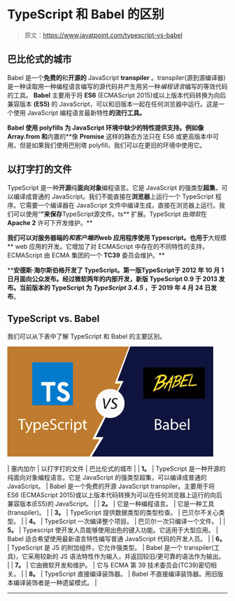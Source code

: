 # TypeScript 和 Babel 的区别

> 原文：<https://www.javatpoint.com/typescript-vs-babel>

## 巴比伦式的城市

Babel 是一个**免费的**和**开源的** JavaScript **transpiler** 。transpiler(源到源编译器)是一种读取用一种编程语言编写的源代码并产生用另一种*编程语言*编写的等效代码的工具。 **Babel** 主要用于将 **ES6** (ECMAScript 2015)或以上版本代码转换为向后兼容版本 **(ES5)** 的 JavaScript，可以和旧版本一起在任何浏览器中运行。这是一个使用 JavaScript 编程语言最新特性**的流行工具。**

 **Babel 使用 **polyfills** 为 JavaScript 环境中缺少的特性提供支持。例如像 **Array.from** 和**内置的**像 **Promise** 这样的静态方法只在 ES6 或更高版本中可用，但是如果我们使用巴别塔 polyfill，我们可以在更旧的环境中使用它。

## 以打字打的文件

TypeScript 是一种**开源**纯**面向对象**编程语言。它是 JavaScript 的强类型**超集**，可以编译成普通的 JavaScript。我们不能直接在**浏览器**上运行一个 TypeScript 程序。它需要一个编译器在 JavaScript 文件中编译生成，直接在浏览器上运行。我们可以使用“**”来保存**TypeScript源文件。ts** 扩展。TypeScript 由*微软*在 **Apache 2** 许可下开发维护。**

 **我们可以对服务器端的*和客户端的*web 应用程序使用 Typescript。也用于**大规模** web 应用的开发。它增加了对 ECMAScript 中存在的不同特性的支持，ECMAScript 由 ECMA 集团的一个 **TC39** 委员会维护。**

 ****安德斯·海尔斯伯格**开发了 TypeScript。第一版TypeScript于 2012 年 10 月 1 日**月**面向公众发布。经过微软两年的内部开发，新版 TypeScript 0.9 于 **2013** 发布。当前版本的 TypeScript 为 *TypeScript 3.4.5* ，于 2019 年 4 月 24 日**发布**。

## TypeScript vs. Babel

我们可以从下表中了解 TypeScript 和 Babel 的主要区别。

![TypeScript vs. Babel](img/d628919e7a60ccc57ba4ae85551ba5da.png)

| 塞内加尔 | 以打字打的文件 | 巴比伦式的城市 |
| **1。** | TypeScript 是一种开源的纯面向对象编程语言。它是 JavaScript 的强类型超集，可以编译成普通的 JavaScript。 | Babel 是一个免费的开源 JavaScript transpiler。主要用于将 ES6 (ECMAScript 2015)或以上版本代码转换为可以在任何浏览器上运行的向后兼容版本(ES5)的 JavaScript。 |
| **2。** | 它是一种编程语言。 | 它是一种工具(transpiler)。 |
| **3。** | TypeScript 提供数据类型的类型检查。 | 巴贝尔不关心类型。 |
| **4。** | TypeScript 一次编译整个项目。 | 巴贝尔一次只编译一个文件。 |
| **5。** | Typescript 使开发人员能够使用出色的键入功能。它适用于大型应用。 | Babel 适合希望使用最新语言特性编写普通 JavaScript 代码的开发人员。 |
| **6。** | TypeScript 是 JS 的附加组件，它允许强类型。 | Babel 是一个 transpiler(工具)，它采用较新的 JS 语法特性作为输入，并返回较旧/更可靠的语法作为输出。 |
| **7。** | 它由微软开发和维护。 | 它与 ECMA 第 39 技术委员会(TC39)密切相关。 |
| **8。** | TypeScript 直接编译装饰器。 | Babel 不直接编译装饰器。用旧版本编译装饰者是一种遗留模式。 |

* * *******